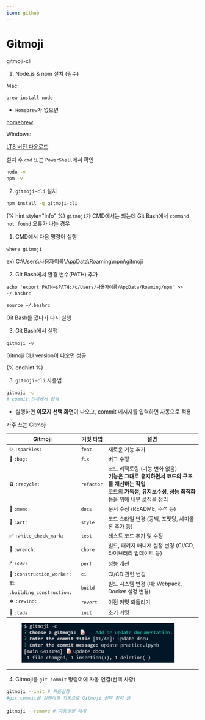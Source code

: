 ```yaml
---
icon: github
---
```


# Gitmoji

gitmoji-cli

1. Node.js & npm 설치 (필수)

Mac:

```bash
brew install node 
```

* `Homebrew`가 없으면&#x20;

[homebrew](https://brew.sh/)



Windows:

[LTS 버전 다운로드](https://nodejs.org/ko)

설치 후 `cmd` 또는 `PowerShell`에서 확인

```bash
node -v
npm -v
```



2. `gitmoji-cli` 설치

```bash
npm install -g gitmoji-cli
```

{% hint style="info" %}
`gitmoji`가 CMD에서는 되는데 Git Bash에서 `command not found` 오류가 나는 경우



1. CMD에서 다음 명령어 실행

`where gitmoji`&#x20;

ex) C:\Users\사용자이름\AppData\Roaming\npm\gitmoji



2. Git Bash에서 환경 변수(PATH) 추가

`echo 'export PATH=$PATH:/c/Users/사용자이름/AppData/Roaming/npm' >> ~/.bashrc` &#x20;

`source ~/.bashrc`&#x20;

Git Bash를 껐다가 다시 실행



3. Git Bash에서 실행

`gitmoji -v`&#x20;

Gitmoji CLI version이 나오면 성공


{% endhint %}



3. `gitmoji-cli` 사용법

```bash
gitmoji -c
# commit 단계에서 입력
```

* 실행하면 **이모지 선택 화면**이 나오고, commit 메시지를 입력하면 자동으로 적용



자주 쓰는 Gitmoji

<table data-full-width="true"><thead><tr><th>Gitmoji</th><th>커밋 타입</th><th>설명</th></tr></thead><tbody><tr><td>✨ <code>:sparkles:</code></td><td><code>feat</code></td><td>새로운 기능 추가</td></tr><tr><td>🐛 <code>:bug:</code></td><td><code>fix</code></td><td>버그 수정</td></tr><tr><td>♻️ <code>:recycle:</code></td><td><code>refactor</code></td><td>코드 리팩토링 (기능 변화 없음)<br><strong>기능은 그대로 유지하면서 코드의 구조를 개선하는 작업</strong><br>코드의 <strong>가독성, 유지보수성, 성능 최적화</strong> 등을 위해 내부 로직을 정리</td></tr><tr><td>📝 <code>:memo:</code></td><td><code>docs</code></td><td>문서 수정 (README, 주석 등)</td></tr><tr><td>🎨 <code>:art:</code></td><td><code>style</code></td><td>코드 스타일 변경 (공백, 포맷팅, 세미콜론 추가 등)</td></tr><tr><td>✅ <code>:white_check_mark:</code></td><td><code>test</code></td><td>테스트 코드 추가 및 수정</td></tr><tr><td>🔧 <code>:wrench:</code></td><td><code>chore</code></td><td>빌드, 패키지 매니저 설정 변경 (CI/CD, 라이브러리 업데이트 등)</td></tr><tr><td>⚡ <code>:zap:</code></td><td><code>perf</code></td><td>성능 개선</td></tr><tr><td>👷 <code>:construction_worker:</code></td><td><code>ci</code></td><td>CI/CD 관련 변경</td></tr><tr><td>🏗️ <code>:building_construction:</code></td><td><code>build</code></td><td>빌드 시스템 변경 (예: Webpack, Docker 설정 변경)</td></tr><tr><td>⏪ <code>:rewind:</code></td><td><code>revert</code></td><td>이전 커밋 되돌리기</td></tr><tr><td>🎉 <code>:tada:</code></td><td><code>init</code></td><td>초기 커밋</td></tr></tbody></table>

<div align="left"><figure><img src="../../../.gitbook/assets/image (5) (1) (1).png" alt="" width="401"><figcaption></figcaption></figure></div>

***

4. Gitmoji를 `git commit` 명령어에 자동 연결(선택 사항)

```bash
gitmoji --init # 자동실행
#git commit을 실행하면 자동으로 Gitmoji 선택 창이 뜸

gitmoji --remove # 자동실행 해제
```






